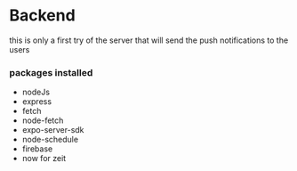 # Backend
this is only a first try of the server that will send the push notifications to the users

### packages installed 
* nodeJs
* express
* fetch 
* node-fetch
* expo-server-sdk
* node-schedule
* firebase
* now for zeit